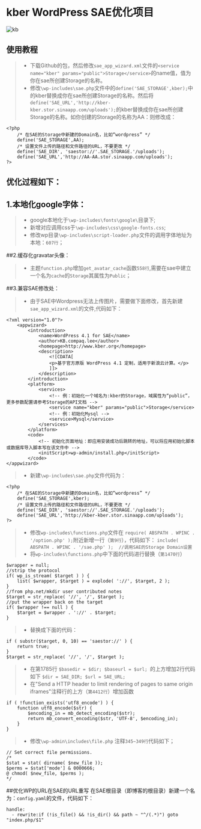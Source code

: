 # kber    WordPress SAE优化项目
![kb](http://zone.wooyun.org/upload/avatar/avatar_3839.jpg "kb")
## 使用教程
> * 下载Github的包，然后修改`sae_app_wizard.xml`文件的`<service name="kber" params="public">Storage</service>`的name值，值为你在sae所创建Storage的名称。
> * 修改`\wp-includes\sae.php`文件中的`define('SAE_STORAGE',kber);`中的kber替换成你在sae所创建Storage的名称。然后将`define('SAE_URL','http://kber-kber.stor.sinaapp.com/uploads');`的kber替换成你在sae所创建Storage的名称。如你创建的Storage的名称为AA：则修改成：
```
<?php
	/* 在SAE的Storage中新建的Domain名，比如“wordpress” */
	define('SAE_STORAGE',AA);
	/* 设置文件上传的路径和文件路径的URL，不要更改 */
	define('SAE_DIR', 'saestor://'.SAE_STORAGE.'/uploads');
	define('SAE_URL','http://AA-AA.stor.sinaapp.com/uploads');
?>
```

## 优化过程如下：
## 1.本地化google字体：	
>    * google本地化于`\wp-includes\fonts\google\`目录下;
>    * 新增对应调用css于`\wp-includes\css\google-fonts.css`;
>    * 修改wp目录`\wp-includes\script-loader.php`文件的调用字体地址为本地：`607行`；

##2.缓存化gravatar头像：
> * 主题`function.php`增加`get_avatar_cache`函数`558行`,需要在sae中建立一个名为`cache`的`Storage`其属性为`Public`；

##3.兼容SAE修改处：
> * 由于SAE中Wordpress无法上传图片，需要做下面修改，首先新建`sae_app_wizard.xml`的文件,代码如下：
```
<?xml version="1.0"?>
	<appwizard>
		<introduction>
			<name>WordPress 4.1 for SAE</name>
			<author>KB.compaq.lee</author>
			<homepage>http://www.kber.org</homepage>
			<description>
				<![CDATA[
				<p>基于官方原版 WordPress 4.1 定制，适用于新浪云计算。</p>
				]]>
			</description>
		</introduction>
		<platform>
			<services>
				<!‐‐ 例：初始化一个域名为:kber的Storage，域属性为“public”，更多参数配置请参考Storage的API文档 ‐‐>
				<service name="kber" params="public">Storage</service>
				<!‐‐ 例：初始化Mysql ‐‐>
				<service>Mysql</service>
			</services>
		</platform>
		<code>
			<!‐‐ 初始化页面地址：即应用安装成功后跳转的地址，可以将应用初始化脚本或数据库导入脚本写在该文件中 ‐‐>
			<initScript>wp-admin/install.php</initScript>
		</code>
</appwizard>
```
> * 新建`\wp-includes\sae.php`文件代码为：
```
<?php
	/* 在SAE的Storage中新建的Domain名，比如“wordpress” */
	define('SAE_STORAGE',kber);
	/* 设置文件上传的路径和文件路径的URL，不要更改 */
	define('SAE_DIR', 'saestor://'.SAE_STORAGE.'/uploads');
	define('SAE_URL','http://kber-kber.stor.sinaapp.com/uploads');
?>
```
> * 修改`wp-includes\functions.php`文件在
`require( ABSPATH . WPINC . '/option.php' );`附近新增一行（`第9行`），代码如下：
`include( ABSPATH . WPINC . '/sae.php' );  //调用SAE的Storage Domain设置`
> * 将`wp-includes\functions.php`中下面的代码进行替换（`第1470行`）
```
$wrapper = null;
//strip the protocol
if( wp_is_stream( $target ) ) {
	list( $wrapper, $target ) = explode( '://', $target, 2 );
}
//from php.net/mkdir user contributed notes
$target = str_replace( '//', '/', $target );
//put the wrapper back on the target
if( $wrapper !== null ) {
	$target = $wrapper . '://' . $target;
}
```
> * 替换成下面的代码：
```
if ( substr($target, 0, 10) == 'saestor://' ) {
	return true;
}
$target = str_replace( '//', '/', $target );
```
> * 在第1785行
`$basedir = $dir;
$baseurl = $url;
`的上方增加2行代码如下
`$dir = SAE_DIR;
$url = SAE_URL;`
> * 在"Send a HTTP header to limit rendering of pages to same origin iframes"注释行的上方（`第4412行`）增加函数

```
if ( !function_exists('utf8_encode') ) {
	function utf8_encode($str) {
		$encoding_in = mb_detect_encoding($str);
		return mb_convert_encoding($str, 'UTF-8', $encoding_in);
	}
}
```
> * 修改`\wp-admin\includes\file.php` 注释`345~349行`代码如下；
```
// Set correct file permissions.
/*
$stat = stat( dirname( $new_file ));
$perms = $stat['mode'] & 0000666;
@ chmod( $new_file, $perms );
*/
```

##优化WP的URL在SAE的URL重写
在SAE根目录（即博客的根目录）新建一个名为：`config.yaml`的文件，代码如下：
```
handle:
  - rewrite:if (!is_file() && !is_dir() && path ~ "^/(.*)") goto "index.php/$1"
```

